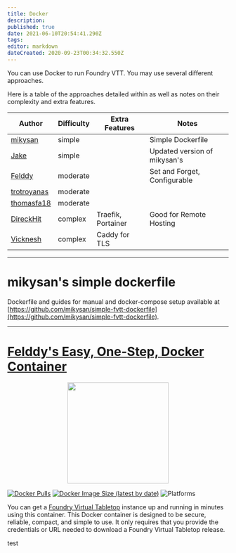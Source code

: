 ```yaml
---
title: Docker
description: 
published: true
date: 2021-06-10T20:54:41.290Z
tags: 
editor: markdown
dateCreated: 2020-09-23T00:34:32.550Z
---
```


You can use Docker to run Foundry VTT. You may use several different approaches.

Here is a table of the approaches detailed within as well as notes on their complexity and extra features.

| Author                                     | Difficulty | Extra Features     | Notes                        |
| ------------------------------------------ | ---------- | ------------------ | ---------------------------- |
| [mikysan](#mikysans-simple-dockerfile)     | simple     |                    | Simple Dockerfile            |
| [Jake](#jake)        | simple     |                    | Updated version of mikysan's |
| [Felddy](#felddys-easy-one-step-docker-container)      | moderate     |                    | Set and Forget, Configurable           |
| [trotroyanas](#trotroyanass-docker-compose-setup) | moderate   |                    |                              |
| [thomasfa18](#mikysans-simple-dockerfile)  | moderate   |                    |                              |
| [DireckHit](#direckthits-guide-to-running-fvtt-docker-with-traefik-and-portainer)   | complex    | Traefik, Portainer | Good for Remote Hosting      |
| [Vicknesh](#vickneshs-docker-deployment-guide)    | complex    | Caddy for TLS      |                              |
---

# mikysan's simple dockerfile

Dockerfile and guides for manual and docker-compose setup available at [https://github.com/mikysan/simple-fvtt-dockerfile](https://github.com/mikysan/simple-fvtt-dockerfile).

---

# [Felddy's Easy, One-Step, Docker Container](https://github.com/felddy/foundryvtt-docker#readme)

<div align="center">
<img width="230" src="https://raw.githubusercontent.com/felddy/foundryvtt-docker/develop/assets/logo.png">
</div>

[![Docker Pulls](https://img.shields.io/docker/pulls/felddy/foundryvtt)](https://hub.docker.com/r/felddy/foundryvtt)
[![Docker Image Size (latest by date)](https://img.shields.io/docker/image-size/felddy/foundryvtt)](https://hub.docker.com/r/felddy/foundryvtt)
![Platforms](https://img.shields.io/badge/platforms-amd64%20%7C%20arm%2Fv6%20%7C%20arm%2Fv7%20%7C%20arm64%20%7C%20ppc64le%20%7C%20s390x-blue)

You can get a [Foundry Virtual Tabletop](https://foundryvtt.com) instance up and
running in minutes using this container.  This Docker container is designed to
be secure, reliable, compact, and simple to use.  It only requires that you
provide the credentials or URL needed to download a Foundry Virtual Tabletop
release.


test